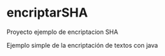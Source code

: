 # encriptarSHA
Proyecto ejemplo de encriptacion SHA

Ejemplo simple de la encriptación de textos con java
